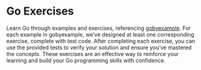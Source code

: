 # Go Exercises

Learn Go through examples and exercises, referencing [gobyexample](https://github.com/mmcgrana/gobyexample). For each example in gobyexample, we’ve designed at least one corresponding exercise, complete with test code. After completing each exercise, you can use the provided tests to verify your solution and ensure you’ve mastered the concepts. These exercises are an effective way to reinforce your learning and build your Go programming skills with confidence.